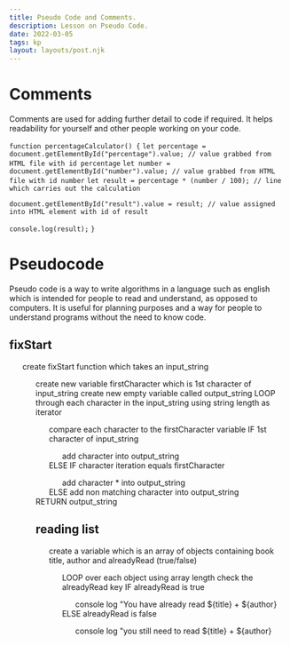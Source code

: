 ```yaml
---
title: Pseudo Code and Comments.
description: Lesson on Pseudo Code.
date: 2022-03-05
tags: kp
layout: layouts/post.njk
---
```


# Comments

Comments are used for adding further detail to code if required. It helps readability for yourself and other people working on your code. 

`function percentageCalculator() {`
  `let percentage = document.getElementById("percentage").value; // value grabbed from HTML file with id percentage`
  `let number = document.getElementById("number").value; // value grabbed from HTML file with id number`
  `let result = percentage * (number / 100); // line which carries out the calculation`
  
  `document.getElementById("result").value = result; // value assigned into HTML element with id of result`
  
  `console.log(result);`
`}`


# Pseudocode
Pseudo code is a way to write algorithms in a language such as english which is intended for people to read and understand, as opposed to computers. It is useful for planning purposes and a way for people to understand programs without the need to know code. 

## fixStart
<ul>
create fixStart function which takes an input_string
    <ul>
    create new variable firstCharacter which is 1st character of input_string
    create new empty variable called output_string
    LOOP through each character in the input_string using string length as iterator
        <ul>
        compare each character to the firstCharacter variable
        IF 1st character of input_string
            <ul>
            add character into output_string
            </ul>
        ELSE IF character iteration equals firstCharacter
            <ul>
            add character * into output_string
            </ul>
        ELSE add non matching character into output_string
        </ul>
    RETURN output_string
    </ul>
<ul>

## reading list
<ul>
create a variable which is an array of objects containing book title, author and alreadyRead (true/false)
    <ul>
     LOOP over each object using array length
     check the alreadyRead key
     IF alreadyRead is true
        <ul>
        console log "You have already read ${title} + ${author}
        </ul>
     ELSE alreadyRead is false
        <ul>
        console log "you still need to read ${title} + ${author}
        </ul>
    </ul>
</ul>